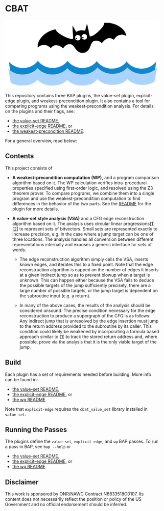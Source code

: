 # CBAT

![CBAT Logo](cbat_logo.png)

This repository contains three BAP plugins, the value-set plugin, explicit-edge plugin,
and weakest-precondition plugin.  It also contains a tool for comparing programs using
the weakest-precondition analysis.  For details on the plugins and their flags, see:
- [the value-set README](./value_set/README.md),
- [the explicit-edge README](./explicit_edge/README.md), or
- [the weakest-precondition README](./wp/plugin/README.md).

For a general overview, read below:



Contents
---------------------

This project consists of


- **A weakest-precondition computation (WP),** and a program comparison algorithm based on it.
The WP calculation verifies intra-procedural properties specified
using first-order logic, and resolved using the Z3 theorem prover.  To compare programs, we 
combine them into a single program and use the weakest-precondition computation to find 
differences in the behavior of the two parts.
See the [README](./wp/plugin) for the plugin for more details.

- **A value-set style analysis (VSA)** and a CFG edge reconstruction
algorithm based on it. The analysis uses circular linear progressions\[[1][1]\]\[[2][2]\] to
represent sets of bitvectors. Small sets are represented exactly to increase precision,
e.g. in the case where a jump target can be one of three locations. The analysis handles
all conversion between different representations internally and exposes a generic interface
for sets of words.

  * The edge reconstruction algorithm simply calls the VSA, inserts known
edges, and iterates this to a fixed point. Note that the edge reconstruction algorithm
is capped on the number of edges it inserts at a given indirect jump so as to prevent
blowup when a target is unknown. This can happen either because the VSA fails to deduce the
possible targets of the jump sufficiently precisely, there are a large number of possible
targets, or the jump target is dependent on the subroutine input (e.g. a return).

  * In many of the above cases, the results of the analysis should be considered unsound.
The precise condition necessary for the edge reconstruction to produce a supergraph of
the CFG is as follows: Any indirect jump that is unresolved by the edge insertion
must jump to the return address provided to the subroutine by its caller. This condition
could likely be weakened by incorporating a formula based approach similar to \[[1][1]\]
to track the stored return address and, where possible, prove via the analysis that it
is the only viable target of the jump.


[1]: http://www.csa.iisc.ernet.in/~cplse/papers/srikant-memocode-2007.pdf
[2]: http://www.es.mdh.se/pdf_publications/3813.pdf


Build
------------------
Each plugin has a set of requirements needed before building. More info can be found in:
- [the value-set README](./value_set/README.md#build),
- [the explicit-edge README](./explicit_edge/README.md#build), or
- [the wp README](./wp/plugin/README.md#buildinstalltest).

Note that `explicit-edge` requires the `cbat_value_set` library installed in `value-set`.


Running the Passes
---------------------
The plugins define the `value-set`, `explicit-edge`, and `wp` BAP passes.
To run a pass in BAP, see `bap --help` or
- [the value-set README](./value_set/README.md#running-a-pass),
- [the explicit-edge README](./explicit_edge/README.md#running-a-pass), or
- [the wp README](./wp/plugin/README.md#invocation).


Disclaimer
-------------------
This work is sponsored by ONR/NAWC Contract N6833518C0107.  Its content does not necessarily reflect the position or policy of the US Government and no official endorsement should be inferred.

